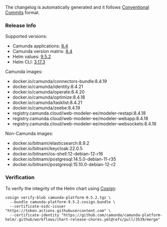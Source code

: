 The changelog is automatically generated and it follows [Conventional Commits](https://www.conventionalcommits.org/en/v1.0.0/) format.
<!-- generated by git-cliff -->
### Release Info

Supported versions:

- Camunda applications: [8.4](https://github.com/camunda/camunda/releases?q=tag%3A8.4&expanded=true)
- Camunda version matrix: [8.4](https://helm.camunda.io/camunda-platform/version-matrix/camunda-8.4)
- Helm values: [9.5.2](https://artifacthub.io/packages/helm/camunda/camunda-platform/9.5.2#parameters)
- Helm CLI: [3.17.3](https://github.com/helm/helm/releases/tag/v3.17.3)

Camunda images:

- docker.io/camunda/connectors-bundle:8.4.19
- docker.io/camunda/identity:8.4.21
- docker.io/camunda/operate:8.4.20
- docker.io/camunda/optimize:8.4.18
- docker.io/camunda/tasklist:8.4.21
- docker.io/camunda/zeebe:8.4.19
- registry.camunda.cloud/web-modeler-ee/modeler-restapi:8.4.18
- registry.camunda.cloud/web-modeler-ee/modeler-webapp:8.4.18
- registry.camunda.cloud/web-modeler-ee/modeler-websockets:8.4.18

Non-Camunda images:

- docker.io/bitnami/elasticsearch:8.9.2
- docker.io/bitnami/keycloak:22.0.5
- docker.io/bitnami/os-shell:12-debian-12-r16
- docker.io/bitnami/postgresql:14.5.0-debian-11-r35
- docker.io/bitnami/postgresql:15.10.0-debian-12-r2

### Verification

To verify the integrity of the Helm chart using [Cosign](https://docs.sigstore.dev/signing/quickstart/):

```shell
cosign verify-blob camunda-platform-9.5.2.tgz \
  --bundle camunda-platform-9.5.2.cosign.bundle \
  --certificate-oidc-issuer "https://token.actions.githubusercontent.com" \
  --certificate-identity "https://github.com/camunda/camunda-platform-helm/.github/workflows/chart-release-chores.yml@refs/pull/3539/merge"
```
